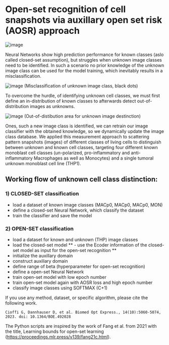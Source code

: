 # Open-set recognition of cell snapshots via auxillary open set risk (AOSR) approach

![image](https://github.com/user-attachments/assets/8b0ce46c-94cd-4120-a721-27eed86313ac)


Neural Networks show high prediction performance for known classes (aslo called closed-set assumption), but struggles when unknown image classes need to be identified. In such a scenario no prior knowledge of the unknown image class can be used for the model training, which inevitably results in a misclassification. 

![image](https://github.com/user-attachments/assets/3e21b71f-e920-4b0e-b7a2-163a3789169e) (Misclassification of unknown image class, black dots)

To overcome the hurdle, of identifying unknown cell classes, we must first define an in-distribution of known classes to afterwards detect out-of-distribution images as unknowns.

![image](https://github.com/user-attachments/assets/50b4072c-5fe0-45cb-b823-1062be6d7b41) (Out-of-distibution area for unknown image destinction)

Ones, such a new image class is identified, we can retrain our image classifier with the obtained knowledge, so we dynamically update the image class database. We applied this measurement approach to scattering pattern snapshots (images) of different classes of living cells to distinguish between unknown and known cell classes, targeting four different known monoblast cell classes (un-polarized, pro-inflammatory and anti-inflammatory Macrophages as well as Monocytes) and a single tumoral unknown monoblast cell line (THP1).


## Working flow of unknown cell class distinction:
 ### 1) CLOSED-SET classification
   - load a dataset of known image classes (MACp0, MACp0, MACp0, MON)
   - define a closed-set Neural Network, which classify the dataset
   - train the classifier and save the model
     
 ### 2) OPEN-SET classification
   - load a dataset for known and unknown (THP) image classes
   - load the closed-set model
 ** - use the Ecoder information of the closed-set model as input for the open-set recognition  **
  - initialize the auxillary domain
  - construct auxiliary domain
   - define range of beta (hyperparameter for open-set recognition)
   - define a open-set Neural Network
   - train open-set model with low epoch number
  - train open-set model again with AOSR loss and high epoch number
   - classify image classes using SOFTMAX (C+1)

If you use any method, dataset, or specific algorithm, please cite the following work.

    Cioffi G, Dannhauser D, et al. Biomed Opt Express., 14(10):5060-5074, 2023. doi: 10.1364/BOE.492028

The Python scripts are inspired by the work of Fang et al. from 2021 with the title, Learning bounds for open-set learning (https://proceedings.mlr.press/v139/fang21c.html).
